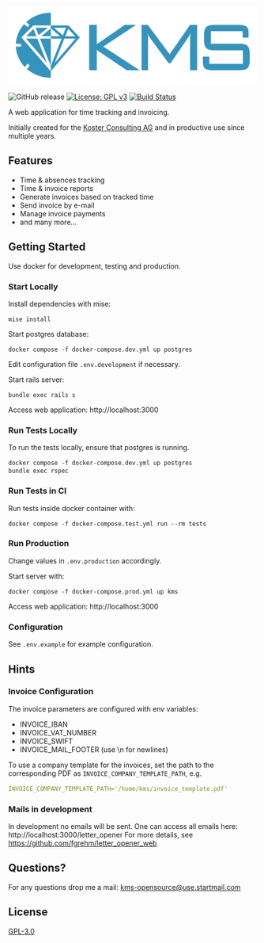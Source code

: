 ![KMS logo](app/assets/images/logo-blue.png)

![GitHub release](https://img.shields.io/github/release/philippks/kms.svg) [![License: GPL v3](https://img.shields.io/badge/License-GPL%20v3-blue.svg)](https://www.gnu.org/licenses/gpl-3.0)
[![Build Status](https://travis-ci.org/philippks/kms.svg?branch=master)](https://travis-ci.org/philippks/kms)

A web application for time tracking and invoicing.

Initially created for the [Koster Consulting AG](http://kosterconsulting.ch/) and in productive use since multiple years.

## Features

- Time & absences tracking
- Time & invoice reports
- Generate invoices based on tracked time
- Send invoice by e-mail
- Manage invoice payments
- and many more...

## Getting Started

Use docker for development, testing and production.

### Start Locally

Install dependencies with mise:

```
mise install
```

Start postgres database:

```
docker compose -f docker-compose.dev.yml up postgres
```

Edit configuration file `.env.development` if necessary.

Start rails server:

```
bundle exec rails s
```

Access web application: http://localhost:3000

### Run Tests Locally

To run the tests locally, ensure that postgres is running.

```
docker compose -f docker-compose.dev.yml up postgres
bundle exec rspec
```

### Run Tests in CI

Run tests inside docker container with:

```
docker compose -f docker-compose.test.yml run --rm tests
```

### Run Production

Change values in `.env.production` accordingly.

Start server with:

```
docker compose -f docker-compose.prod.yml up kms
```

Access web application: http://localhost:3000


### Configuration

See `.env.example` for example configuration.

## Hints

### Invoice Configuration

The invoice parameters are configured with env variables:

- INVOICE_IBAN
- INVOICE_VAT_NUMBER
- INVOICE_SWIFT
- INVOICE_MAIL_FOOTER (use \n for newlines)

To use a company template for the invoices, set the path to the corresponding PDF as `INVOICE_COMPANY_TEMPLATE_PATH`, e.g.

```yml
INVOICE_COMPANY_TEMPLATE_PATH='/home/kms/invoice_template.pdf'
```

### Mails in development

In development no emails will be sent. One can access all emails here: http://localhost:3000/letter_opener
For more details, see https://github.com/fgrehm/letter_opener_web

## Questions?

For any questions drop me a mail: <kms-opensource@use.startmail.com>

## License

[GPL-3.0](https://github.com/philippks/kms/blob/master/LICENSE)
